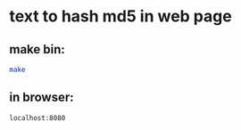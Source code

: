 # text to hash md5 in web page

## make bin:
```bash
make
```

## in browser:
```
localhost:8080
```
